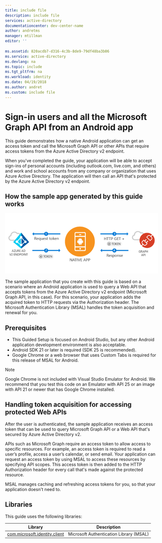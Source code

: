 ```yaml
---
title: include file
description: include file
services: active-directory
documentationcenter: dev-center-name
author: andretms
manager: mtillman
editor: ''

ms.assetid: 820acdb7-d316-4c3b-8de9-79df48ba3b06
ms.service: active-directory
ms.devlang: na
ms.topic: include
ms.tgt_pltfrm: na
ms.workload: identity
ms.date: 04/19/2018
ms.author: andret
ms.custom: include file 
---
```


# Sign-in users and all the Microsoft Graph API from an Android app

This guide demonstrates how a native Android application can get an access token and call the Microsoft Graph API or other APIs that require access tokens from the Azure Active Directory v2 endpoint.

When you've completed the guide, your application will be able to accept sign-ins of personal accounts (including outlook.com, live.com, and others) and work and school accounts from any company or organization that uses Azure Active Directory. The application will then call an API that's protected by the Azure Active Directory v2 endpoint.  

## How the sample app generated by this guide works
![How this sample works](media/active-directory-develop-guidedsetup-android-intro/android-intro.png)

The sample application that you create with this guide is based on a scenario where an Android application is used to query a Web API that accepts tokens from the Azure Active Directory v2 endpoint (Microsoft Graph API, in this case). For this scenario, your application adds the acquired token to HTTP requests via the Authorization header. The Microsoft Authentication Library (MSAL) handles the token acquisition and renewal for you.

## Prerequisites
* This Guided Setup is focused on Android Studio, but any other Android application development environment is also acceptable. 
* Android SDK 21 or later is required (SDK 25 is recommended).
* Google Chrome or a web browser that uses Custom Tabs is required for this release of MSAL for Android.

> [!NOTE]
> Google Chrome is not included with Visual Studio Emulator for Android. We recommend that you test this code on an Emulator with API 25 or an image with API 21 or newer that has Google Chrome installed.

## Handling token acquisition for accessing protected Web APIs

After the user is authenticated, the sample application receives an access token that can be used to query Microsoft Graph API or a Web API that's secured by Azure Active Directory v2.

APIs such as Microsoft Graph require an access token to allow access to specific resources. For example, an access token is required to read a user’s profile, access a user’s calendar, or send email. Your application can request an access token by using MSAL to access these resources by specifying API scopes. This access token is then added to the HTTP Authorization header for every call that's made against the protected resource. 

MSAL manages caching and refreshing access tokens for you, so that your application doesn't need to.

## Libraries

This guide uses the following libraries:

|Library|Description|
|---|---|
|[com.microsoft.identity.client](http://javadoc.io/doc/com.microsoft.identity.client/msal)|Microsoft Authentication Library (MSAL)|
